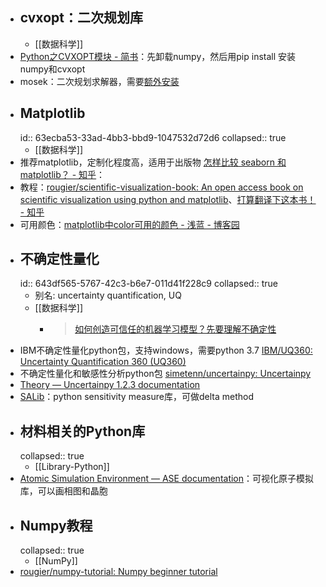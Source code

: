 - ## cvxopt：二次规划库
	- [[数据科学]]
- [Python之CVXOPT模块 - 简书](https://www.jianshu.com/p/df447c3e4efe)：先卸载numpy，然后用pip install 安装numpy和cvxopt
- mosek：二次规划求解器，需要[额外安装](https://hyp.is/hUX3VDQIEeyrDKdMHffprw/cvxopt.org/userguide/coneprog.html)
- ## Matplotlib
  id:: 63ecba53-33ad-4bb3-bbd9-1047532d72d6
  collapsed:: true
	- [[数据科学]]
- 推荐matplotlib，定制化程度高，适用于出版物 [怎样比较 seaborn 和 matplotlib？ - 知乎](https://www.zhihu.com/question/301637122?sort=created)：
- 教程：[rougier/scientific-visualization-book: An open access book on scientific visualization using python and matplotlib](https://github.com/rougier/scientific-visualization-book)、[打算翻译下这本书！ - 知乎](https://zhuanlan.zhihu.com/p/475781624?utm_source=wechat_session&utm_medium=social&utm_oi=903663640190803968&utm_campaign=shareopn)
- 可用颜色：[matplotlib中color可用的颜色 - 浅蓝 - 博客园](https://www.cnblogs.com/qianblue/p/10783261.html)
- ## 不确定性量化
  id:: 643df565-5767-42c3-b6e7-011d41f228c9
  collapsed:: true
	- 别名: uncertainty quantification, UQ
	- [[数据科学]]
		- >[如何创造可信任的机器学习模型？先要理解不确定性](https://baijiahao.baidu.com/s?id=1621977790524086181&wfr=spider&for=pc)
- IBM不确定性量化python包，支持windows，需要python 3.7 [IBM/UQ360: Uncertainty Quantification 360 (UQ360)](https://github.com/IBM/UQ360)
- 不确定性量化和敏感性分析python包 [simetenn/uncertainpy: Uncertainpy](https://github.com/simetenn/uncertainpy)
- [Theory — Uncertainpy 1.2.3 documentation](https://uncertainpy.readthedocs.io/en/latest/theory.html)
- [SALib](https://github.com/SALib/SALib)：python sensitivity measure库，可做delta method
- ## 材料相关的Python库
  collapsed:: true
	- [[Library-Python]]
- [Atomic Simulation Environment — ASE documentation](https://wiki.fysik.dtu.dk/ase/index.html)：可视化原子模拟库，可以画相图和晶胞
- ## Numpy教程
  collapsed:: true
	- [[NumPy]]
- [rougier/numpy-tutorial: Numpy beginner tutorial](https://github.com/rougier/numpy-tutorial)